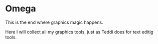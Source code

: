
# Omega

This is the end where graphics magic happens.

Here I will collect all my graphics tools, just as Teddi does for text editig tools.


